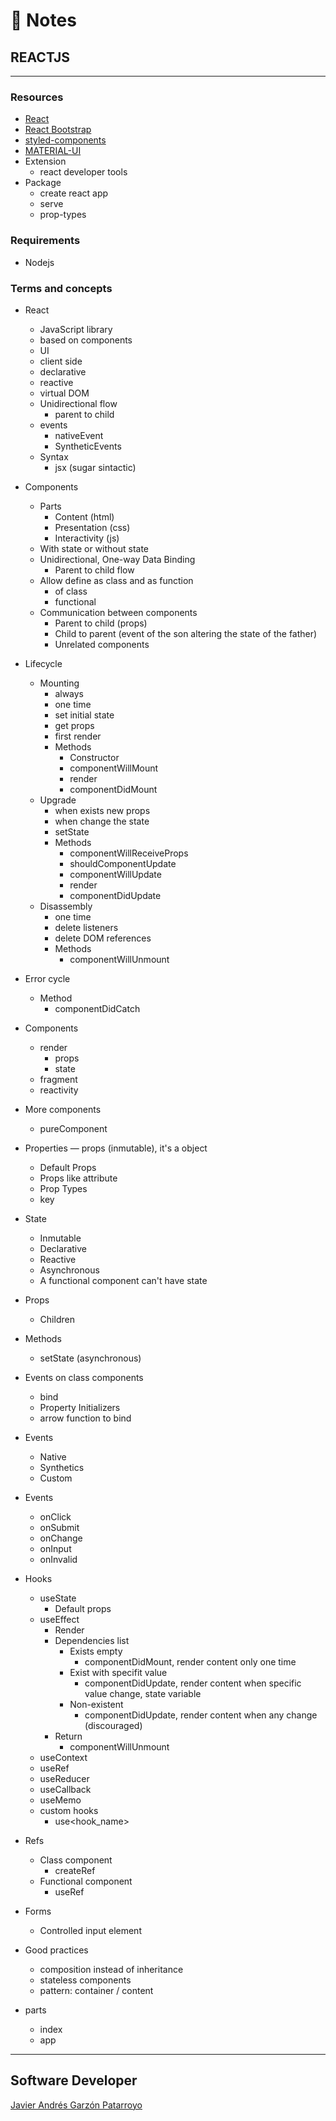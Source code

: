 # :memo: Notes
## REACTJS
- - -
### Resources
* [React](https://reactjs.org/)
* [React Bootstrap](https://react-bootstrap.github.io/)
* [styled-components](https://styled-components.com/)
* [MATERIAL-UI](https://material-ui.com/)
* Extension
  - react developer tools
* Package
  - create react app
  - serve
  - prop-types
### Requirements
* Nodejs
### Terms and concepts
* React
  - JavaScript library
  - based on components
  - UI
  - client side
  - declarative
  - reactive
  - virtual DOM
  * Unidirectional flow
    - parent to child
  * events
    - nativeEvent
    - SyntheticEvents
  * Syntax
    * jsx (sugar sintactic)

* Components
  * Parts
    - Content (html)
    - Presentation (css)
    - Interactivity (js)
  * With state or without state
  * Unidirectional, One-way Data Binding
    - Parent to child flow
  * Allow define as class and as function
    - of class
    - functional
  * Communication between components
    - Parent to child (props)
    - Child to parent (event of the son altering the state of the father)
    - Unrelated components

* Lifecycle
  * Mounting
    - always
    - one time
    - set initial state
    - get props
    - first render
    * Methods
      - Constructor
      - componentWillMount
      - render
      - componentDidMount
  * Upgrade
    - when exists new props
    - when change the state
    - setState
    * Methods
      - componentWillReceiveProps
      - shouldComponentUpdate
      - componentWillUpdate
      - render
      - componentDidUpdate
  * Disassembly
    - one time
    - delete listeners
    - delete DOM references
    * Methods
      - componentWillUnmount
* Error cycle
  * Method
    - componentDidCatch

* Components
  * render
    - props
    - state 
  - fragment
  - reactivity

* More components
  - pureComponent

* Properties ― props (inmutable), it's a object
  - Default Props
  - Props like attribute
  - Prop Types
  - key

* State
  - Inmutable
  - Declarative
  - Reactive
  - Asynchronous
  - A functional component can't have state

* Props
  - Children

* Methods
  - setState (asynchronous)

* Events on class components
  - bind
  - Property Initializers
  - arrow function to bind

* Events
  - Native
  - Synthetics
  - Custom

* Events
  - onClick
  - onSubmit
  - onChange
  - onInput
  - onInvalid

* Hooks
  * useState
    - Default props
  * useEffect
    - Render
    * Dependencies list
      * Exists empty
        - componentDidMount, render content only one time
      * Exist with specifit value
        - componentDidUpdate, render content when specific value change, state variable
      * Non-existent
        - componentDidUpdate, render content when any change (discouraged)
    * Return
      - componentWillUnmount
  - useContext
  - useRef
  - useReducer
  - useCallback
  - useMemo
  * custom hooks
    - use<hook_name>

* Refs
  * Class component
    - createRef
  * Functional component
    - useRef

* Forms
  - Controlled input element

* Good practices
  - composition instead of inheritance
  - stateless components
  - pattern: container / content

* parts
  - index
  - app
- - -
## Software Developer
[Javier Andrés Garzón Patarroyo](https://www.javierandresgp.com)
